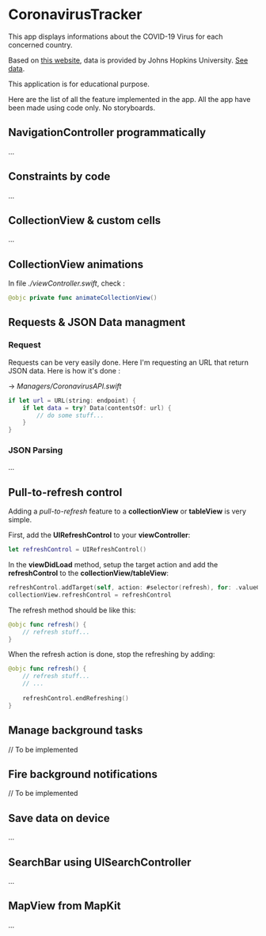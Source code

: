 # CoronavirusTracker

This app displays informations about the COVID-19 Virus for each concerned country.

Based on [this website](https://gisanddata.maps.arcgis.com/apps/opsdashboard/index.html#/bda7594740fd40299423467b48e9ecf6), data is provided by Johns Hopkins University. [See data](https://services1.arcgis.com/0MSEUqKaxRlEPj5g/arcgis/rest/services/ncov_cases/FeatureServer/1/query?f=json&where=Confirmed%20%3E%200&returnGeometry=false&spatialRel=esriSpatialRelIntersects&outFields=*&orderByFields=Confirmed%20desc%2CCountry_Region%20asc%2CProvince_State%20asc&outSR=102100&resultOffset=0&resultRecordCount=250&cacheHint=true).

This application is for educational purpose.

Here are the list of all the feature implemented in the app.
All the app have been made using code only. No storyboards.

## NavigationController programmatically

...

## Constraints by code

...

## CollectionView & custom cells

...

## CollectionView animations

In file *./viewController.swift*, check :

```swift
@objc private func animateCollectionView()
```

## Requests & JSON Data managment

### Request

Requests can be very easily done. Here I'm requesting an URL that return JSON data. Here is how it's done :

-> *Managers/CoronavirusAPI.swift*

```swift
if let url = URL(string: endpoint) {
    if let data = try? Data(contentsOf: url) {
        // do some stuff...
    }
}
```

### JSON Parsing

...

## Pull-to-refresh control

Adding a *pull-to-refresh* feature to a **collectionView** or **tableView** is very simple.

First, add the **UIRefreshControl** to your **viewController**:

```swift
let refreshControl = UIRefreshControl()
```

In the **viewDidLoad** method, setup the target action and add the **refreshControl** to the **collectionView/tableView**:

```swift
refreshControl.addTarget(self, action: #selector(refresh), for: .valueChanged)
collectionView.refreshControl = refreshControl
```

The refresh method should be like this:

```swift
@objc func refresh() {
    // refresh stuff...
}
```

When the refresh action is done, stop the refreshing by adding:

```swift
@objc func refresh() {
    // refresh stuff...
    // ...
    
    refreshControl.endRefreshing()
}
```


## Manage background tasks

// To be implemented

## Fire background notifications

// To be implemented

## Save data on device

...

## SearchBar using UISearchController

...

## MapView from MapKit

...
